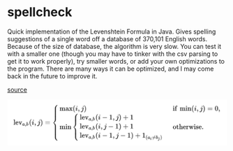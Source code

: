 # spellcheck

Quick implementation of the Levenshtein Formula in Java. Gives spelling suggestions of a single word off a database of 370,101 English words. Because of the size of database, the algorithm is very slow. You can test it with a smaller one (though you may have to tinker with the csv parsing to get it to work properly), try smaller words, or add your own optimizations to the program. There are many ways it can be optimized, and I may come back in the future to improve it.

[source](https://www.irjet.net/archives/V8/i9/IRJET-V8I9316.pdf)

![Levenshtein Formula](github-resources/levenshtein-formula.png "Levenshtein Formula")